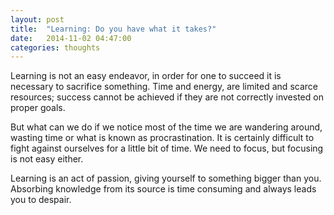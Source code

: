 ```yaml
---
layout: post
title:  "Learning: Do you have what it takes?"
date:   2014-11-02 04:47:00
categories: thoughts
---
```


Learning is not an easy endeavor, in order for one to succeed it is necessary to sacrifice something. Time and energy, are limited and scarce resources; success cannot be achieved if they are not correctly invested on proper goals.

But what can we do if we notice most of the time we are wandering around, wasting time or what is known as procrastination. It is certainly difficult to fight against ourselves for a little bit of time. We need to focus, but focusing is not easy either.

Learning is an act of passion, giving yourself to something bigger than you. Absorbing knowledge from its source is time consuming and always leads you to despair. 